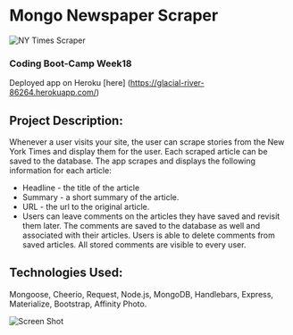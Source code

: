 # Mongo Newspaper Scraper

![NY Times Scraper](/public/images/NewYorkTimes-Scraper.PNG)

### Coding Boot-Camp Week18 

Deployed app on Heroku [here] (https://glacial-river-86264.herokuapp.com/)

## Project Description:
Whenever a user visits your site, the user can scrape stories from the New York Times and display them for the user. Each scraped article can be saved to the database. The app scrapes and displays the following information for each article:
* Headline - the title of the article
* Summary - a short summary of the article.
* URL - the url to the original article.
* Users can leave comments on the articles they have saved and revisit them later. The comments are saved to the database as well and associated with their articles. Users is able to delete comments from saved articles. All stored comments are visible to every user.

## Technologies Used: 

Mongoose, Cheerio, Request, Node.js, MongoDB, Handlebars, Express, Materialize, Bootstrap, Affinity Photo. 


![Screen Shot](public/assets/images/paper.png)